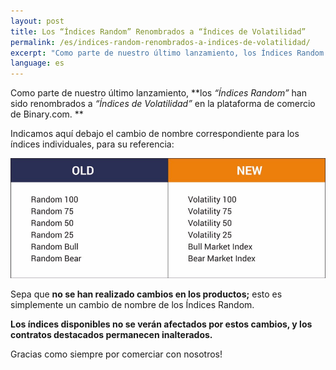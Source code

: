 ```yaml
---
layout: post
title: Los “Índices Random” Renombrados a “Índices de Volatilidad”
permalink: /es/indices-random-renombrados-a-indices-de-volatilidad/
excerpt: "Como parte de nuestro último lanzamiento, los Índices Random han sido renombrados a Índices de Volatilidad en la plataforma de..."
language: es
---
```


Como parte de nuestro último lanzamiento, **los *“Índices Random”* han sido renombrados a *“Índices de Volatilidad”* en la plataforma de comercio de Binary.com. **

Indicamos aquí debajo el cambio de nombre correspondiente para los índices individuales, para su referencia: 


![](/images/blogpostpic-11.png)


Sepa que **no se han realizado cambios en los productos;** esto es simplemente un cambio de nombre de los Índices Random. 

**Los índices disponibles no se verán afectados por estos cambios, y los contratos destacados permanecen inalterados.**

Gracias como siempre por comerciar con nosotros!